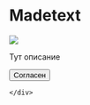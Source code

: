 <!DOCTYPE html>
<html lang="ru">
<head>
    <meta charset="UTF-8">
    <title>MADEBYXXX</title>
</head>
<body>
    <div id = 'main'>
        <h1>Madetext</h1>
        <img src="https://static.thenounproject.com/png/1026632-200.png">
        <p>Тут описание</p>
        <button id="ok">Согласен</button>

    </div>
</body>
</html>
